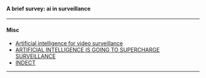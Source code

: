 #### A brief survey: ai in surveillance

-----------

#### Misc

- [Artificial intelligence for video surveillance](https://en.wikipedia.org/wiki/Artificial_intelligence_for_video_surveillance)
- [ARTIFICIAL INTELLIGENCE IS GOING TO SUPERCHARGE SURVEILLANCE](https://www.theverge.com/2018/1/23/16907238/artificial-intelligence-surveillance-cameras-security)
- [INDECT](https://en.wikipedia.org/wiki/INDECT)

----------
